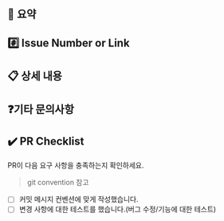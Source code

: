 ## 📌 요약
<!---- 변경 사항 및 관련 이슈에 대해 간단하게 작성해주세요. 어떻게보다 무엇을 왜 수정했는지 설명해주세요. -->

## #️⃣ Issue Number or Link
<!--- 이슈 number 혹은 Link 기재 -->

## 📋 상세 내용
<!-- 변경 사항에 대해서 기재 -->

## ❓기타 문의사항

## ✔️ PR Checklist
PR이 다음 요구 사항을 충족하는지 확인하세요.

> git convention 참고
- [ ] 커밋 메시지 컨벤션에 맞게 작성했습니다.
- [ ] 변경 사항에 대한 테스트를 했습니다.(버그 수정/기능에 대한 테스트)
